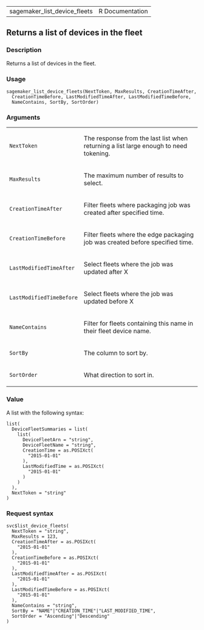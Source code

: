 <table style="width: 100%;">
<tbody>
<tr class="odd">
<td>sagemaker_list_device_fleets</td>
<td style="text-align: right;">R Documentation</td>
</tr>
</tbody>
</table>

## Returns a list of devices in the fleet

### Description

Returns a list of devices in the fleet.

### Usage

    sagemaker_list_device_fleets(NextToken, MaxResults, CreationTimeAfter,
      CreationTimeBefore, LastModifiedTimeAfter, LastModifiedTimeBefore,
      NameContains, SortBy, SortOrder)

### Arguments

<table>
<colgroup>
<col style="width: 35%" />
<col style="width: 65%" />
</colgroup>
<tbody>
<tr class="odd">
<td><code
id="sagemaker_list_device_fleets_:_NextToken">NextToken</code></td>
<td><p>The response from the last list when returning a list large
enough to need tokening.</p></td>
</tr>
<tr class="even">
<td><code
id="sagemaker_list_device_fleets_:_MaxResults">MaxResults</code></td>
<td><p>The maximum number of results to select.</p></td>
</tr>
<tr class="odd">
<td><code
id="sagemaker_list_device_fleets_:_CreationTimeAfter">CreationTimeAfter</code></td>
<td><p>Filter fleets where packaging job was created after specified
time.</p></td>
</tr>
<tr class="even">
<td><code
id="sagemaker_list_device_fleets_:_CreationTimeBefore">CreationTimeBefore</code></td>
<td><p>Filter fleets where the edge packaging job was created before
specified time.</p></td>
</tr>
<tr class="odd">
<td><code
id="sagemaker_list_device_fleets_:_LastModifiedTimeAfter">LastModifiedTimeAfter</code></td>
<td><p>Select fleets where the job was updated after X</p></td>
</tr>
<tr class="even">
<td><code
id="sagemaker_list_device_fleets_:_LastModifiedTimeBefore">LastModifiedTimeBefore</code></td>
<td><p>Select fleets where the job was updated before X</p></td>
</tr>
<tr class="odd">
<td><code
id="sagemaker_list_device_fleets_:_NameContains">NameContains</code></td>
<td><p>Filter for fleets containing this name in their fleet device
name.</p></td>
</tr>
<tr class="even">
<td><code id="sagemaker_list_device_fleets_:_SortBy">SortBy</code></td>
<td><p>The column to sort by.</p></td>
</tr>
<tr class="odd">
<td><code
id="sagemaker_list_device_fleets_:_SortOrder">SortOrder</code></td>
<td><p>What direction to sort in.</p></td>
</tr>
</tbody>
</table>

### Value

A list with the following syntax:

    list(
      DeviceFleetSummaries = list(
        list(
          DeviceFleetArn = "string",
          DeviceFleetName = "string",
          CreationTime = as.POSIXct(
            "2015-01-01"
          ),
          LastModifiedTime = as.POSIXct(
            "2015-01-01"
          )
        )
      ),
      NextToken = "string"
    )

### Request syntax

    svc$list_device_fleets(
      NextToken = "string",
      MaxResults = 123,
      CreationTimeAfter = as.POSIXct(
        "2015-01-01"
      ),
      CreationTimeBefore = as.POSIXct(
        "2015-01-01"
      ),
      LastModifiedTimeAfter = as.POSIXct(
        "2015-01-01"
      ),
      LastModifiedTimeBefore = as.POSIXct(
        "2015-01-01"
      ),
      NameContains = "string",
      SortBy = "NAME"|"CREATION_TIME"|"LAST_MODIFIED_TIME",
      SortOrder = "Ascending"|"Descending"
    )
